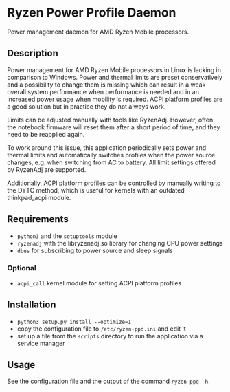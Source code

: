 # Ryzen Power Profile Daemon

Power management daemon for AMD Ryzen Mobile processors.

## Description

Power management for AMD Ryzen Mobile processors in Linux is lacking in comparison to Windows. Power and thermal limits
are preset conservatively and a possibility to change them is missing which can result in a weak overall system
performance when performance is needed and in an increased power usage when mobility is required. ACPI platform profiles
are a good solution but in practice they do not always work.

Limits can be adjusted manually with tools like RyzenAdj. However, often the notebook firmware will reset them after a
short period of time, and they need to be reapplied again.

To work around this issue, this application periodically sets power and thermal limits and automatically switches
profiles when the power source changes, e.g. when switching from AC to battery. All limit settings offered by RyzenAdj
are supported.

Additionally, ACPI platform profiles can be controlled by manually writing to the DYTC method, which is useful for kernels with an outdated thinkpad_acpi module.

## Requirements

- `python3` and the `setuptools` module
- `ryzenadj` with the libryzenadj.so library for changing CPU power settings
- `dbus` for subscribing to power source and sleep signals

### Optional

- `acpi_call` kernel module for setting ACPI platform profiles

## Installation

- `python3 setup.py install --optimize=1`
- copy the configuration file to `/etc/ryzen-ppd.ini` and edit it
- set up a file from the `scripts` directory to run the application via a service manager

## Usage

See the configuration file and the output of the command `ryzen-ppd -h`.
